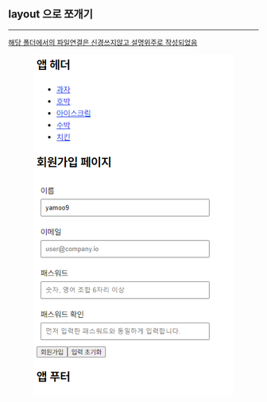 ## layout 으로 쪼개기
---
<U>해당 폴더에서의 파일연결은 신경쓰지않고 설명위주로 작성되었음</U>
<br/>

<div align="center">
  <img src="../assets/0223.png">
</div>